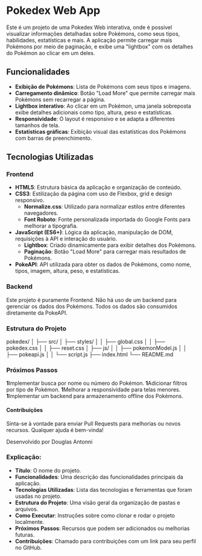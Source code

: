 # Pokedex Web App

Este é um projeto de uma Pokedex Web interativa, onde é possível visualizar informações detalhadas sobre Pokémons, como seus tipos, habilidades, estatísticas e mais. A aplicação permite carregar mais Pokémons por meio de paginação, e exibe uma "lightbox" com os detalhes do Pokémon ao clicar em um deles.

## Funcionalidades

- **Exibição de Pokémons**: Lista de Pokémons com seus tipos e imagens.
- **Carregamento dinâmico**: Botão "Load More" que permite carregar mais Pokémons sem recarregar a página.
- **Lightbox interativo**: Ao clicar em um Pokémon, uma janela sobreposta exibe detalhes adicionais como tipo, altura, peso e estatísticas.
- **Responsividade**: O layout é responsivo e se adapta a diferentes tamanhos de tela.
- **Estatísticas gráficas**: Exibição visual das estatísticas dos Pokémons com barras de preenchimento.

## Tecnologias Utilizadas

### Frontend

- **HTML5**: Estrutura básica da aplicação e organização de conteúdo.
- **CSS3**: Estilização da página com uso de Flexbox, grid e design responsivo.
  - **Normalize.css**: Utilizado para normalizar estilos entre diferentes navegadores.
  - **Font Roboto**: Fonte personalizada importada do Google Fonts para melhorar a tipografia.
- **JavaScript (ES6+)**: Lógica da aplicação, manipulação de DOM, requisições à API e interação do usuário.
  - **Lightbox**: Criado dinamicamente para exibir detalhes dos Pokémons.
  - **Paginação**: Botão "Load More" para carregar mais resultados de Pokémons.
- **PokeAPI**: API utilizada para obter os dados de Pokémons, como nome, tipos, imagem, altura, peso, e estatísticas.

### Backend

Este projeto é puramente Frontend. Não há uso de um backend para gerenciar os dados dos Pokémons. Todos os dados são consumidos diretamente da PokeAPI.

### Estrutura do Projeto

pokedex/ │ ├── src/ │ ├── styles/ │ │ ├── global.css │ │ ├── pokedex.css │ │ ├── reset.css │ ├── js/ │ │ ├── pokemonModel.js │ │ ├── pokeapi.js │ │ └── script.js ├── index.html └── README.md


### Próximos Passos

**1**Implementar busca por nome ou número do Pokémon.
**1**Adicionar filtros por tipo de Pokémon.
**1**Melhorar a responsividade para telas menores.
**1**Implementar um backend para armazenamento offline dos Pokémons.

#### Contribuições

Sinta-se à vontade para enviar Pull Requests para melhorias ou novos recursos. Qualquer ajuda é bem-vinda!

Desenvolvido por Douglas Antonni



### Explicação:

- **Título**: O nome do projeto.
- **Funcionalidades**: Uma descrição das funcionalidades principais da aplicação.
- **Tecnologias Utilizadas**: Lista das tecnologias e ferramentas que foram usadas no projeto.
- **Estrutura do Projeto**: Uma visão geral da organização de pastas e arquivos.
- **Como Executar**: Instruções sobre como clonar e rodar o projeto localmente.
- **Próximos Passos**: Recursos que podem ser adicionados ou melhorias futuras.
- **Contribuições**: Chamado para contribuições com um link para seu perfil no GitHub.


